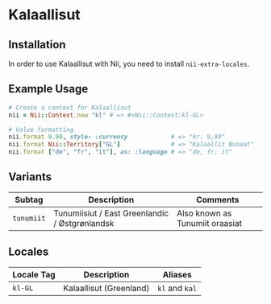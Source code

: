 <!-- This file has been generated. Source: languages/_template.md.erb -->

# Kalaallisut

## Installation

In order to use Kalaallisut with Nii, you need to install `nii-extra-locales`.

## Example Usage

``` ruby
# Create a context for Kalaallisut
nii = Nii::Context.new "kl" # => #<Nii::Context:kl-GL>

# Value formatting
nii.format 9.99, style: :currency            # => "kr. 9,99"
nii.format Nii::Territory["GL"]              # => "Kalaallit Nunaat"
nii.format ["de", "fr", "it"], as: :language # => "de, fr, it"
```

## Variants

<table>
  <thead>
    <tr>
      <th>Subtag</th>
      <th>Description</th>
      <th>Comments</th>
    </tr>
  </thead>
  <tbody>
    <tr>
      <td><code>tunumiit</code></td>
      <td>Tunumiisiut / East Greenlandic / Østgrønlandsk</td>
      <td>Also known as Tunumiit oraasiat</td>
    </tr>
  </tbody>
</table>

## Locales

<table>
  <thead>
    <tr>
      <th>Locale Tag</th>
      <th>Description</th>
      <th>Aliases</th>
    </tr>
  </thead>
  <tbody>
    <tr>
      <td><code>kl-GL</code></td>
      <td>Kalaallisut (Greenland)</td>
      <td><code>kl</code> and <code>kal</code></td>
    </tr>
  </tbody>
</table>

